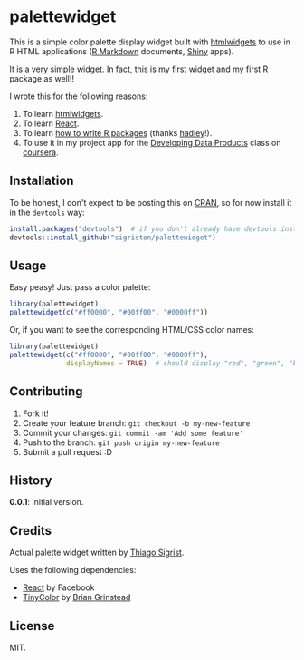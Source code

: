 # palettewidget

This is a simple color palette display widget built with [htmlwidgets] to use
in R HTML applications ([R Markdown] documents, [Shiny] apps).

It is a very simple widget. In fact, this is my first widget and my first R
package as well!!

I wrote this for the following reasons:

1. To learn [htmlwidgets].
2. To learn [React].
3. To learn [how to write R packages] (thanks [hadley]!).
4. To use it in my project app for the [Developing Data Products] class on
   [coursera].

## Installation

To be honest, I don't expect to be posting this on [CRAN], so for now install
it in the `devtools` way:

```r
install.packages("devtools")  # if you don't already have devtools installed
devtools::install_github("sigriston/palettewidget")
```

## Usage

Easy peasy! Just pass a color palette:

```r
library(palettewidget)
palettewidget(c("#ff0000", "#00ff00", "#0000ff"))
```

Or, if you want to see the corresponding HTML/CSS color names:

```r
library(palettewidget)
palettewidget(c("#ff0000", "#00ff00", "#0000ff"),
              displayNames = TRUE)  # should display "red", "green", "blue"
```

## Contributing

1. Fork it!
2. Create your feature branch: `git checkout -b my-new-feature`
3. Commit your changes: `git commit -am 'Add some feature'`
4. Push to the branch: `git push origin my-new-feature`
5. Submit a pull request :D

## History

**0.0.1**: Initial version.

## Credits

Actual palette widget written by [Thiago Sigrist].

Uses the following dependencies:

- [React] by Facebook
- [TinyColor] by [Brian Grinstead]

## License

MIT.

[htmlwidgets]: http://www.htmlwidgets.org
[R Markdown]: http://rmarkdown.rstudio.com
[Shiny]: http://shiny.rstudio.com
[React]: https://facebook.github.io/react/
[how to write R packages]: http://r-pkgs.had.co.nz
[hadley]: http://had.co.nz
[Developing Data Products]: https://class.coursera.org/devdataprod-034
[coursera]: https://www.coursera.org
[CRAN]: https://cran.r-project.org
[Thiago Sigrist]: https://github.com/sigriston
[TinyColor]: https://bgrins.github.io/TinyColor/
[Brian Grinstead]: http://briangrinstead.com